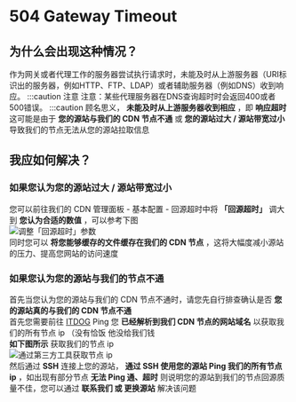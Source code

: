 # 504 Gateway Timeout
## 为什么会出现这种情况？
作为网关或者代理工作的服务器尝试执行请求时，未能及时从上游服务器（URI标识出的服务器，例如HTTP、FTP、LDAP）或者辅助服务器（例如DNS）收到响应。
:::caution 注意
注意：某些代理服务器在DNS查询超时时会返回400或者500错误。
:::caution
顾名思义， **未能及时从上游服务器收到相应** ，即 **响应超时**  
这可能是由于 **您的源站与我们的 CDN 节点不通** 或 **您的源站过大 / 源站带宽过小** 导致我们的节点无法从您的源站拉取信息  

## 我应如何解决？
### 如果您认为您的源站过大 / 源站带宽过小
您可以前往我们的 CDN 管理面板 - 基本配置 - 回源超时中将 **「回源超时」** 调大到 **您认为合适的数值** ，可以参考下图  
![调整「回源超时」参数](https://zzcdn.uerr.cn/cloudreve/uploads/2023/05/01/IrcBvPjl_QQ%E6%88%AA%E5%9B%BE20230501233107.png)  
同时您可以 **将您能够缓存的文件缓存在我们的 CDN 节点** ，这将大幅度减小源站的压力、提高您网站的访问速度

### 如果您认为您的源站与我们的节点不通
首先当您认为您的源站与我们的 CDN 节点不通时，请您先自行排查确认是否 **您的源站真的与我们的 CDN 节点不通**  
首先您需要前往 [ITDOG](https://itdog.cn/) Ping 您 **已经解析到我们 CDN 节点的网站域名** 以获取我们的所有节点 ip （没有恰饭 他没给我们钱  
**如下图所示** 获取我们的节点 ip  
![通过第三方工具获取节点 ip](https://zzcdn.uerr.cn/cloudreve/uploads/2023/05/01/OZME5JSR_QQ%E5%9B%BE%E7%89%8720230501234209.png)  
然后通过 **SSH** 连接上您的源站， **通过 SSH 使用您的源站 Ping 我们的所有节点 ip** ，如出现有部分节点 **无法 Ping 通、超时** 则说明您的源站到我们的节点回源质量不佳，您可以通过 **联系我们 或 更换源站** 解决该问题
